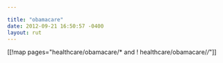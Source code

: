 ```yaml
---

title: "obamacare"
date: 2012-09-21 16:50:57 -0400
layout: rut
---
```


[[!map pages="healthcare/obamacare/* and ! healthcare/obamacare/*/*"]]
